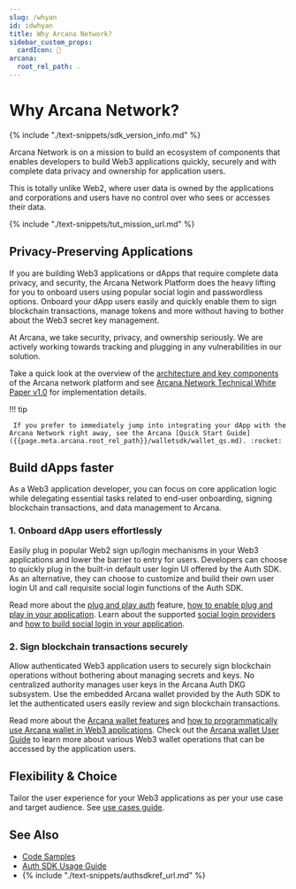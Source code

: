 ```yaml
---
slug: /whyan
id: idwhyan
title: Why Arcana Network?
sidebar_custom_props:
  cardIcon: 📝
arcana:
  root_rel_path: .
---
```


# Why Arcana Network?

{% include "./text-snippets/sdk_version_info.md" %}

Arcana Network is on a mission to build an ecosystem of components that enables developers to build Web3 applications quickly, securely and with complete data privacy and ownership for application users.

This is totally unlike Web2, where user data is owned by the applications and corporations and users have no control over who sees or accesses their data.

{% include "./text-snippets/tut_mission_url.md" %}

## Privacy-Preserving Applications

If you are building Web3 applications or dApps that require complete data privacy, and security, the Arcana Network Platform does the heavy lifting for you to onboard users using popular social login and passwordless options. Onboard your dApp users easily and quickly enable them to sign blockchain transactions, manage tokens and more without having to bother about the Web3 secret key management.

At Arcana, we take security, privacy, and ownership seriously. We are actively working towards tracking and plugging in any vulnerabilities in our solution.

Take a quick look at the overview of the [architecture and key components]({{page.meta.arcana.root_rel_path}}/howitworks.md) of the Arcana network platform and see [Arcana Network Technical White Paper v1.0](https://www.notion.so/arcananetwork/Arcana-Technical-Docs-a1d7fd0d2970452586c693e4fee14d08) for implementation details.

!!! tip

     If you prefer to immediately jump into integrating your dApp with the Arcana Network right away, see the Arcana [Quick Start Guide]({{page.meta.arcana.root_rel_path}}/walletsdk/wallet_qs.md). :rocket:

## Build dApps faster

As a Web3 application developer, you can focus on core application logic while delegating essential tasks related to end-user onboarding, signing blockchain transactions, and data management to Arcana.

### 1. Onboard dApp users effortlessly

Easily plug in popular Web2 sign up/login mechanisms in your Web3 applications and lower the barrier to entry for users. Developers can choose to quickly plug in the built-in default user login UI offered by the Auth SDK.  As an alternative, they can choose to customize and build their own user login UI and call requisite social login functions of the Auth SDK. 

Read more about the [plug and play auth]({{page.meta.arcana.root_rel_path}}/concepts/plugnplayauth.md) feature, [how to enable plug and play in your application]({{page.meta.arcana.root_rel_path}}/howto/onboard_users/wallet_plugnplay.md). Learn about the supported [social login providers]({{page.meta.arcana.root_rel_path}}/concepts/authtype/arcanaauth.md) and [how to build social login in your application]({{page.meta.arcana.root_rel_path}}/howto/onboard_users/build_social/index.md).

### 2. Sign blockchain transactions securely

Allow authenticated Web3 application users to securely sign blockchain operations without bothering about managing secrets and keys. No centralized authority manages user keys in the Arcana Auth DKG subsystem. Use the embedded Arcana wallet provided by the Auth SDK to let the authenticated users easily review and sign blockchain transactions. 

Read more about the [Arcana wallet features]({{page.meta.arcana.root_rel_path}}/concepts/anwallet/index.md) and [how to programmatically use Arcana wallet in Web3 applications]({{page.meta.arcana.root_rel_path}}/howto/arcana_wallet/index.md). Check out the [Arcana wallet User Guide]({{page.meta.arcana.root_rel_path}}/user_guides/wallet_ui/index.md) to learn more about various Web3 wallet operations that can be accessed by the application users.

## Flexibility & Choice

Tailor the user experience for your Web3 applications as per your use case and target audience. See [use cases guide]({{page.meta.arcana.root_rel_path}}/use_cases.md).

## See Also

* [Code Samples]({{page.meta.arcana.root_rel_path}}/tutorials/code_samples/index.md)
* [Auth SDK Usage Guide]({{page.meta.arcana.root_rel_path}}/walletsdk/wallet_usage.md)
* {% include "./text-snippets/authsdkref_url.md" %}
